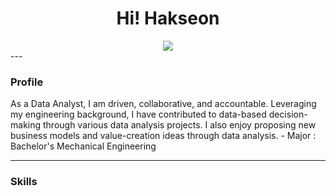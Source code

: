 <div align='center'>
  <h1>Hi! Hakseon</h1>
  <a href="https://hits.seeyoufarm.com"><img src="https://hits.seeyoufarm.com/api/count/incr/badge.svg?url=https%3A%2F%2Fgithub.com%2FHakseon97&count_bg=%23007DFF&title_bg=%23555555&icon=apacheairflow.svg&icon_color=%23FFFFFF&title=hits&edge_flat=false"/></a>
</div>
---
<h3> Profile </h3>
As a Data Analyst, I am driven, collaborative, and accountable. Leveraging my engineering background, I have contributed to data-based decision-making through various data analysis projects. I also enjoy proposing new business models and value-creation ideas through data analysis.
- Major : Bachelor's Mechanical Engineering

---

<h3> Skills </h3>



